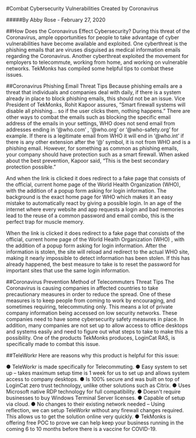 #Combat Cybersecurity Vulnerabilities Created by Coronavirus

#####By Abby Rose - February 27, 2020

##How Does the Coronavirus Effect Cybersecurity? 
During this threat of the Coronavirus, ample opportunities for people to take advantage of cyber vulnerabilities have become available and exploited. One cyberthreat is the phishing emails that are viruses disguised as medical information emails regarding the Coronavirus. Another cyberthreat exploited the movement for employers to telecommute, working from home, and working on vulnerable networks. TekMonks has compiled some helpful tips to combat these issues. 

##Coronavirus Phishing Email Threat Tips
Because phishing emails are a threat that individuals and companies deal with daily, if there is a system already in place to block phishing emails, this should not be an issue. Vice President of TekMonks, Rohit Kapoor assures, “Smart firewall systems will disable all phishing… so if the user clicks them, nothing happens.” There are other ways to combat the emails such as blocking the specific email address of the emails in your settings, WHO does not send email from addresses ending in ‘@who.com’ , ‘@who.org’ or ‘@who-safety.org’ for example. If there is a legitimate email from WHO it will end in ‘@who.int’ if there is any other extension after the ‘@’ symbol, it is not from WHO and is a phishing email. However, for something as common as phishing emails, your company should have protection such as a smart firewall. When asked about the best prevention, Kapoor said, “This is the best secondary protection possible.” 

And when the link is clicked it does redirect to a fake page that consists of the official, current home page of the World Health Organization (WHO), with the addition of a popup form asking for login information. The background is the exact home page for WHO which makes it an easy mistake to automatically react by giving a possible login. In an age of the internet where every website and app requests a login and bad memories lead to the reuse of a common password and email combo, this is the perfect trap for muscle memory. 

When the link is clicked it does redirect to a fake page that consists of the official, current home page of the World Health Organization (WHO) , with the addition of a popup form asking for login information.
After the information is stolen, the site will reload and redirect to the actual WHO site, making it nearly impossible to detect information has been stolen. If this has already happened, the best measure to take is to reset the password for important sites that use the same login information.  

##Coronavirus Prevention Method of Telecommuters Threat Tips
The Coronavirus is causing companies in affected countries to take precautionary measures in order to reduce the spread. One of these measures is to keep people from coming to work by encouraging, and sometimes requiring, telecommuting only. This means a lot of private company information being accessed on low security networks. These companies need to have some cybersecurity safety measures in place. In addition, many companies are not set up to allow access to office desktops and systems easily and need to figure out what steps to take to make this a possibility. One of the products TekMonks produces, LoginCat RAS, is specifically made to combat this issue.

##TeleWorkr
 Here are reasons why this product is helpful for this issue: 

●  TeleWorkr is made specifically for Telecommuting. 
●  Easy system to set up – takes maximum setup time is 1 week for us to set up and allows system access to company desktops.
●  Is 100% secure and was built on top of LoginCat zero trust technology, unlike other solutions such as Citrix.
●  Uses Microsoft native RDP technology for full compatibility.
●  Doesn't require businesses to buy Windows Terminal Server licenses.
●  Capable of setup via cloud.
●  No changes to their existing network needed – Using reflection, we can setup TeleWorkr without any firewall changes required. This allows us to get the solution online very quickly.
●  TekMonks is offering free POC to prove we can help keep your business running in the coming 6 to 10 months before there is a vaccine for COVID-19. 
